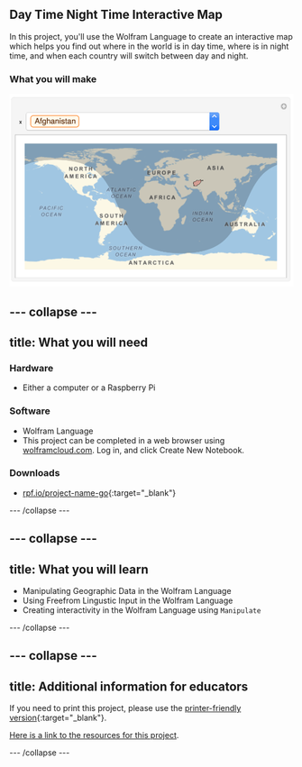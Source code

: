 ## Day Time Night Time Interactive Map

In this project, you'll use the Wolfram Language to create an interactive map which helps you find out where in the world is in day time, where is in night time, and when each country will switch between day and night.

### What you will make


![Complete project](images/Complete.png)


--- collapse ---
---
title: What you will need
---
### Hardware

+ Either a computer or a Raspberry Pi

### Software

+ Wolfram Language
+ This project can be completed in a web browser using [wolframcloud.com](http://lab.wolframcloud.com/app/). Log in, and click Create New Notebook.

### Downloads

+ [rpf.io/project-name-go](http://rpf.io/project-name-go){:target="_blank"}

--- /collapse ---

--- collapse ---
---
title: What you will learn
---

+ Manipulating Geographic Data in the Wolfram Language
+ Using Freefrom Lingustic Input in the Wolfram Language
+ Creating interactivity in the Wolfram Language using `Manipulate`

--- /collapse ---

--- collapse ---
---
title: Additional information for educators
---

If you need to print this project, please use the [printer-friendly version](https://projects.raspberrypi.org/en/projects/project-name/print){:target="_blank"}.

[Here is a link to the resources for this project](http://rpf.io/project-name-go).

--- /collapse ---
